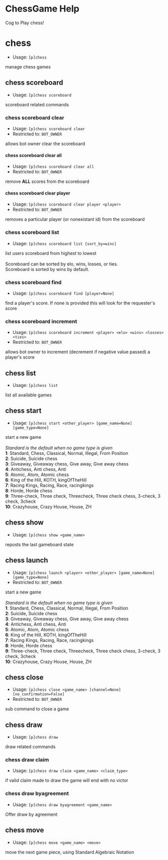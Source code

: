 # ChessGame Help

Cog to Play chess!

# chess
 - Usage: `[p]chess `

manage chess games

## chess scoreboard
 - Usage: `[p]chess scoreboard `

scoreboard related commands

### chess scoreboard clear
 - Usage: `[p]chess scoreboard clear `
 - Restricted to: `BOT_OWNER`

allows bot owner clear the scoreboard

#### chess scoreboard clear all
 - Usage: `[p]chess scoreboard clear all `
 - Restricted to: `BOT_OWNER`

remove **ALL** scores from the scoreboard

#### chess scoreboard clear player
 - Usage: `[p]chess scoreboard clear player <player> `
 - Restricted to: `BOT_OWNER`

removes a particular player (or nonexistant id) from the scoreboard

### chess scoreboard list
 - Usage: `[p]chess scoreboard list [sort_by=wins] `

list users scoreboard from highest to lowest<br/><br/>Scoreboard can be sorted by elo, wins, losses, or ties.<br/>Scoreboard is sorted by wins by default.

### chess scoreboard find
 - Usage: `[p]chess scoreboard find [player=None] `

find a player's score. If none is provided this will look for the requester's score

### chess scoreboard increment
 - Usage: `[p]chess scoreboard increment <player> <elo> <wins> <losses> <ties> `
 - Restricted to: `BOT_OWNER`

allows bot owner to increment (decrement if negative value passed) a player's score

## chess list
 - Usage: `[p]chess list `

list all available games

## chess start
 - Usage: `[p]chess start <other_player> [game_name=None] [game_type=None] `

start a new game<br/><br/>_Standard is the default when no game type is given_<br/>__**1**__: Standard, Chess, Classical, Normal, Illegal, From Position<br/>__**2**__: Suicide, Suicide chess<br/>__**3**__: Giveaway, Giveaway chess, Give away, Give away chess<br/>__**4**__: Antichess, Anti chess, Anti<br/>__**5**__: Atomic, Atom, Atomic chess<br/>__**6**__: King of the Hill, KOTH, kingOfTheHill<br/>__**7**__: Racing Kings, Racing, Race, racingkings<br/>__**8**__: Horde, Horde chess<br/>__**9**__: Three-check, Three check, Threecheck, Three check chess, 3-check, 3 check, 3check<br/>__**10**__: Crazyhouse, Crazy House, House, ZH

## chess show
 - Usage: `[p]chess show <game_name> `

reposts the last gameboard state

## chess launch
 - Usage: `[p]chess launch <player> <other_player> [game_name=None] [game_type=None] `
 - Restricted to: `BOT_OWNER`

start a new game<br/><br/>_Standard is the default when no game type is given_<br/>__**1**__: Standard, Chess, Classical, Normal, Illegal, From Position<br/>__**2**__: Suicide, Suicide chess<br/>__**3**__: Giveaway, Giveaway chess, Give away, Give away chess<br/>__**4**__: Antichess, Anti chess, Anti<br/>__**5**__: Atomic, Atom, Atomic chess<br/>__**6**__: King of the Hill, KOTH, kingOfTheHill<br/>__**7**__: Racing Kings, Racing, Race, racingkings<br/>__**8**__: Horde, Horde chess<br/>__**9**__: Three-check, Three check, Threecheck, Three check chess, 3-check, 3 check, 3check<br/>__**10**__: Crazyhouse, Crazy House, House, ZH

## chess close
 - Usage: `[p]chess close <game_name> [channel=None] [no_confirmation=False] `
 - Restricted to: `BOT_OWNER`

sub command to close a game

## chess draw
 - Usage: `[p]chess draw `

draw related commands

### chess draw claim
 - Usage: `[p]chess draw claim <game_name> <claim_type> `

if valid claim made to draw the game will end with no victor

### chess draw byagreement
 - Usage: `[p]chess draw byagreement <game_name> `

Offer draw by agreement

## chess move
 - Usage: `[p]chess move <game_name> <move> `

move the next game piece, using Standard Algebraic Notation

